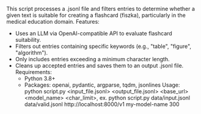 This script processes a .jsonl file and filters entries to determine whether a given text is suitable for creating a flashcard (fiszka), particularly in the medical education domain.
Features:
- Uses an LLM via OpenAI-compatible API to evaluate flashcard suitability.
- Filters out entries containing specific keywords (e.g., "table", "figure", "algorithm").
- Only includes entries exceeding a minimum character length.
- Cleans up accepted entries and saves them to an output .jsonl file.
  Requirements:
  - Python 3.8+
  - Packages: openai, pydantic, argparse, tqdm, jsonlines
  Usage: python script.py <input_file.jsonl> <output_file.jsonl> <base_url> <model_name> <char_limit>, ex. python script.py data/input.jsonl data/valid.jsonl http://localhost:8000/v1 my-model-name 300
